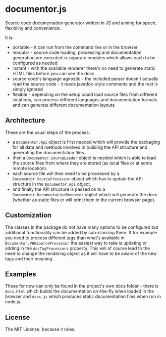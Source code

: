 # documentor.js

Source code documentation generator written in JS and aiming for speed, flexibility and convenience.

It is:

* portable - it can run from the command line or in the browser
* modular - source code loading, processing and documentation generation are executed in separate modules which allows each to be configured as needed
* instant - with the available renderer there's no need to generate static HTML files before you can see the docs
* source code's language agnostic - the included parser doesn't actually read the source code - it reads javadoc-style comments and the rest is simply ignored 
* flexible - depending on the setup could load source files from different locations, can process different languages and documentation formats and can generate different documentation layouts 

## Architecture
These are the usual steps of the process:

* a `Documentor.Api` object is first needed which will provide the packaging for all data and methods involved in building the API structure and generating the documentation files.  
* then a `Documentor.SourceLoader` object is needed which is able to load the source files from where they are stored (as local files or at some remote location).  
* each source file will then need to be processed by a `Documentor.SourceProcessor` object which has to update the API structure in the `Documentor.Api` object.  
* and finally the API structure is passed on to a `Documentor.DocumentationRenderer` object which will generate the docs (whether as static files or will print them in the current browser page).

## Customization
The classes in the package do not have many options to be configured but additional functionality can be added by sub-classing them. If for example you need to process different tags than what's available in `Documentor.PHGSourceProcessor` the easiest way to take is updating or adding in the `docTagProcessors` property. This will of course lead to the need to change the rendering object as it will have to be aware of the new tags and their meaning. 

## Examples
Those for now can only be found in the project's own _docs_ folder - there is `docs.html` which builds the documentation on-the-fly when loaded in the browser and `docs.js` which produces static documentation files when run in node.js.

## License
The MIT License, because it rules.
